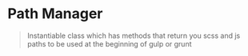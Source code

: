 Path Manager
====================

> Instantiable class which has methods that return you scss and js paths to be used at the beginning of gulp or grunt
